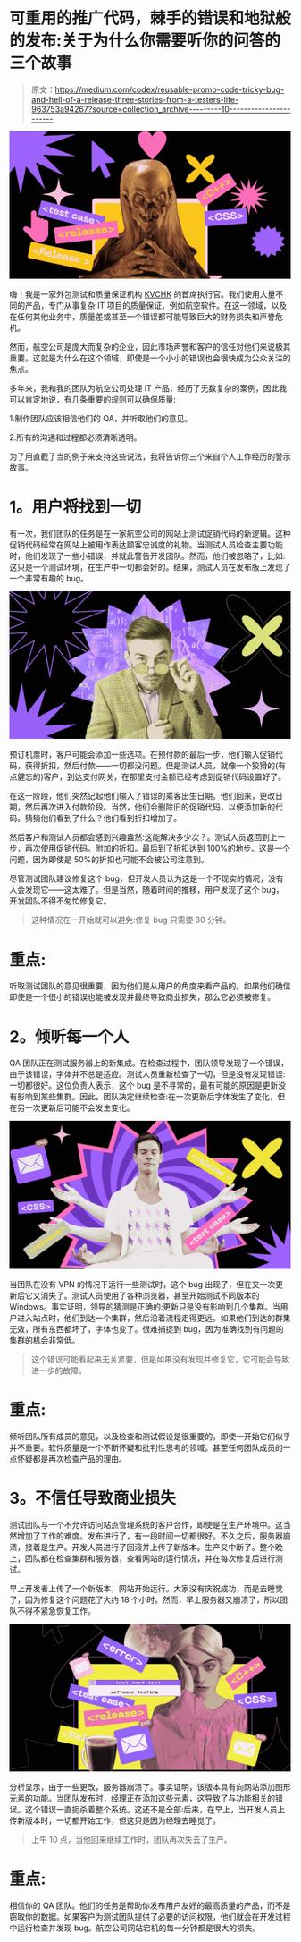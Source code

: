 # 可重用的推广代码，棘手的错误和地狱般的发布:关于为什么你需要听你的问答的三个故事

> 原文：<https://medium.com/codex/reusable-promo-code-tricky-bug-and-hell-of-a-release-three-stories-from-a-testers-life-963753a94267?source=collection_archive---------10----------------------->

![](img/18899202a7e5a50a140aca276979ffb8.png)

嗨！我是一家外包测试和质量保证机构 [KVCHK](https://kvchk.com/) 的首席执行官。我们使用大量不同的产品，专门从事复杂 IT 项目的质量保证，例如航空软件。在这一领域，以及在任何其他业务中，质量差或甚至一个错误都可能导致巨大的财务损失和声誉危机。

然而，航空公司是庞大而复杂的企业，因此市场声誉和客户的信任对他们来说极其重要。这就是为什么在这个领域，即使是一个小小的错误也会很快成为公众关注的焦点。

多年来，我和我的团队为航空公司处理 IT 产品，经历了无数复杂的案例，因此我可以肯定地说，有几条重要的规则可以确保质量:

1.制作团队应该相信他们的 QA，并听取他们的意见。

2.所有的沟通和过程都必须清晰透明。

为了用直截了当的例子来支持这些说法，我将告诉你三个来自个人工作经历的警示故事。

# **1。用户将找到一切**

有一次，我们团队的任务是在一家航空公司的网站上测试促销代码的新逻辑。这种促销代码经常在网站上被用作表达顾客忠诚度的礼物。当测试人员检查主要功能时，他们发现了一些小错误，并就此警告开发团队。然而，他们被忽略了，比如:这只是一个测试环境，在生产中一切都会好的。结果，测试人员在发布版上发现了一个非常有趣的 bug。

![](img/9024082911089fe4ec451b6321841ebb.png)

预订机票时，客户可能会添加一些选项。在预付款的最后一步，他们输入促销代码，获得折扣，然后付款——一切都没问题。但是测试人员，就像一个狡猾的(有点健忘的)客户，到达支付网关，在那里支付金额已经考虑到促销代码设置好了。

在这一阶段，他们突然记起他们输入了错误的乘客出生日期。他们回来，更改日期，然后再次进入付款阶段。当然，他们会删除旧的促销代码，以便添加新的代码。猜猜他们看到了什么？他们看到折扣增加了。

然后客户和测试人员都会感到兴趣盎然:这能解决多少次？。测试人员返回到上一步，再次使用促销代码。附加的折扣。最后到了折扣达到 100%的地步。这是一个问题，因为即使是 50%的折扣也可能不会被公司注意到。

尽管测试团队建议修复这个 bug，但开发人员认为这是一个不现实的情况，没有人会发现它——这太难了。但是当然，随着时间的推移，用户发现了这个 bug，开发团队不得不匆忙修复它。

> 这种情况在一开始就可以避免:修复 bug 只需要 30 分钟。

# **重点:**

听取测试团队的意见很重要，因为他们是从用户的角度来看产品的。如果他们确信即使是一个很小的错误也能被发现并最终导致商业损失，那么它必须被修复。

# **2。倾听每一个人**

QA 团队正在测试服务器上的新集成。在检查过程中，团队领导发现了一个错误，由于该错误，字体并不总是适应。测试人员重新检查了一切，但是没有发现错误:一切都很好。这位负责人表示，这个 bug 是不寻常的，最有可能的原因是更新没有影响到某些集群。因此，团队决定继续检查:在一次更新后字体发生了变化，但在另一次更新后可能不会发生变化。

![](img/f5ae6597a185feceeb1dce0c471b09ca.png)

当团队在没有 VPN 的情况下运行一些测试时，这个 bug 出现了，但在又一次更新后它又消失了。测试人员使用了各种浏览器，甚至开始测试不同版本的 Windows。事实证明，领导的猜测是正确的:更新只是没有影响到几个集群。当用户进入站点时，他们到达一个集群，然后沿着流程走得更远。如果他们到达的群集无效，所有东西都坏了，字体也变了。很难捕捉到 bug，因为准确找到有问题的集群的机会非常低。

> 这个错误可能看起来无关紧要，但是如果没有发现并修复它，它可能会导致进一步的故障。

# **重点:**

倾听团队所有成员的意见，以及检查和测试假设是很重要的，即使一开始它们似乎并不重要。软件质量是一个不断怀疑和批判性思考的领域。甚至任何团队成员的一点怀疑都是再次检查产品的理由。

# **3。不信任导致商业损失**

测试团队与一个不允许访问站点管理系统的客户合作，即使是在生产环境中。这当然增加了工作的难度。发布进行了，有一段时间一切都很好。不久之后，服务器崩溃，接着是生产。开发人员进行了回滚并上传了新版本。生产又中断了。整个晚上，团队都在检查集群和服务器，查看网站的运行情况，并在每次修复后进行测试。

早上开发者上传了一个新版本，网站开始运行。大家没有庆祝成功，而是去睡觉了，因为修复这个问题花了大约 18 个小时。然而，早上服务器又崩溃了，所以团队不得不紧急恢复工作。

![](img/6a3af134b02e74ad9bd5b1b6484305e3.png)

分析显示，由于一些更改，服务器崩溃了。事实证明，该版本具有向网站添加图形元素的功能。当团队发布时，经理正在添加这些元素，这导致了与功能相关的错误。这个错误一直扼杀着整个系统。这还不是全部:后来，在早上，当开发人员上传新版本时，一切都开始工作，但这只是因为经理去睡觉了。

> 上午 10 点，当他回来继续工作时，团队再次失去了生产。

# **重点:**

相信你的 QA 团队。他们的任务是帮助你发布用户友好的最高质量的产品，而不是窃取你的数据。如果客户为测试团队提供了必要的访问权限，他们就会在开发过程中运行检查并发现 bug。航空公司网站宕机的每一分钟都是很大的损失。
